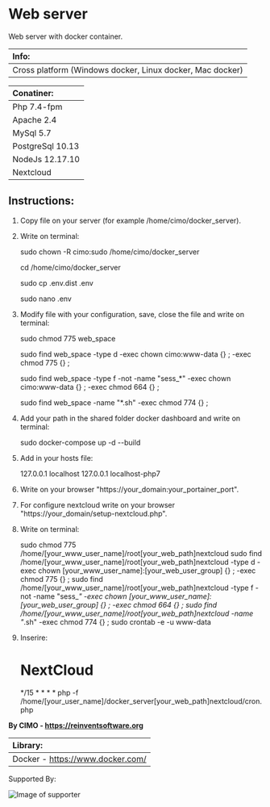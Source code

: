 Web server
==============

Web server with docker container.

| Info: |
|:---|
| Cross platform (Windows docker, Linux docker, Mac docker) |

| Conatiner: |
|:---|
| Php 7.4-fpm |
| Apache 2.4 |
| MySql 5.7 |
| PostgreSql 10.13 |
| NodeJs 12.17.10 |
| Nextcloud |

## Instructions:
1) Copy file on your server (for example /home/cimo/docker_server).

2) Write on terminal:

    sudo chown -R cimo:sudo /home/cimo/docker_server
    
    cd /home/cimo/docker_server
    
    sudo cp .env.dist .env
    
    sudo nano .env

3) Modify file with your configuration, save, close the file and write on terminal:

    sudo chmod 775 web_space

    sudo find web_space -type d -exec chown cimo:www-data {} \; -exec chmod 775 {} \;

    sudo find web_space -type f -not -name "sess_*" -exec chown cimo:www-data {} \; -exec chmod 664 {} \;

    sudo find web_space -name "*.sh" -exec chmod 774 {} \;

4) Add your path in the shared folder docker dashboard and write on terminal:

    sudo docker-compose up -d --build

5) Add in your hosts file:

    127.0.0.1 localhost
    127.0.0.1 localhost-php7

6) Write on your browser "https://your_domain:your_portainer_port".

7) For configure nextcloud write on your browser "https://your_domain/setup-nextcloud.php".

8) Write on terminal:

    sudo chmod 775 /home/[your_www_user_name]/root[your_web_path]nextcloud
    sudo find /home/[your_www_user_name]/root[your_web_path]nextcloud -type d -exec chown [your_www_user_name]:[your_web_user_group] {} \; -exec chmod 775 {} \;
    sudo find /home/[your_www_user_name]/root[your_web_path]nextcloud -type f -not -name "sess_*" -exec chown [your_www_user_name]:[your_web_user_group] {} \; -exec chmod 664 {} \;
    sudo find /home/[your_www_user_name]/root[your_web_path]nextcloud -name "*.sh" -exec chmod 774 {} \;
    sudo crontab -e -u www-data

9) Inserire:

    # NextCloud
    */15 * * * * php -f /home/[your_user_name]/docker_server[your_web_path]nextcloud/cron.php

<b>By CIMO - https://reinventsoftware.org</b>

| Library: |
|:---|
| Docker - https://www.docker.com/ |

Supported By:

![Image of supporter](https://avatars0.githubusercontent.com/u/878437?s=200&v=4)
